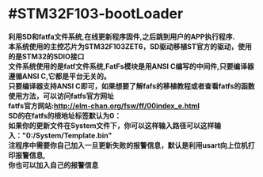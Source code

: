 #STM32F103-bootLoader  
============================================================================
__利用SD和fatfa文件系统,在线更新程序固件,之后跳到用户的APP执行程序.__  
__本系统使用的主控芯片为STM32F103ZET6，SD驱动移植ST官方的驱动，使用的是STM32的SDIO接口__  
__文件系统使用的是fatf文件系统,FatFs模块是用ANSI C编写的中间件,只要编译器遵循ANSI C,它都是平台无关的。__  
__只要编译器支持ANSI C即可，如果想要了解fafs的移植教程或者查看fatfs的函数使用方法，可以访问fatfs官方网址__  
__fatfs官方网站:http://elm-chan.org/fsw/ff/00index_e.html__  
__SD的在fatfs的根地址标签默认为0：__  
__如果你的更新文件在System文件下，你可以这样输入路径可以这样输入："0:/System/Template.bin"__  
__注程序中需要你自己加入一旦更新失败的报警信息，默认是利用usart向上位机打印报警信息,__  
__你也可以加入自己的报警信息__  



